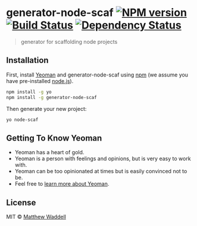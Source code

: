 # generator-node-scaf [![NPM version][npm-image]][npm-url] [![Build Status][travis-image]][travis-url] [![Dependency Status][daviddm-image]][daviddm-url]
> generator for scaffolding node projects

## Installation

First, install [Yeoman](http://yeoman.io) and generator-node-scaf using [npm](https://www.npmjs.com/) (we assume you have pre-installed [node.js](https://nodejs.org/)).

```bash
npm install -g yo
npm install -g generator-node-scaf
```

Then generate your new project:

```bash
yo node-scaf
```

## Getting To Know Yeoman

 * Yeoman has a heart of gold.
 * Yeoman is a person with feelings and opinions, but is very easy to work with.
 * Yeoman can be too opinionated at times but is easily convinced not to be.
 * Feel free to [learn more about Yeoman](http://yeoman.io/).

## License

MIT © [Matthew Waddell]()


[npm-image]: https://badge.fury.io/js/generator-node-scaf.svg
[npm-url]: https://npmjs.org/package/generator-node-scaf
[travis-image]: https://travis-ci.org/waddellmp/generator-node-scaf.svg?branch=master
[travis-url]: https://travis-ci.org/waddellmp/generator-node-scaf
[daviddm-image]: https://david-dm.org/waddellmp/generator-node-scaf.svg?theme=shields.io
[daviddm-url]: https://david-dm.org/waddellmp/generator-node-scaf
